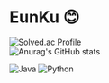 # EunKu 😊
[![Solved.ac Profile](http://mazassumnida.wtf/api/v2/generate_badge?boj=kegoo1997)](https://solved.ac/kegoo1997/)  
![Anurag's GitHub stats](https://github-readme-stats.vercel.app/api?username=kangeunku&show_icons=true&theme=radical)  

![Java](https://img.shields.io/badge/Java-007396.svg?&style=for-the-badge&logo=Java&logoColor=white)
![Python](https://img.shields.io/badge/Python-3776AB.svg?&style=for-the-badge&logo=Java&logoColor=white)
